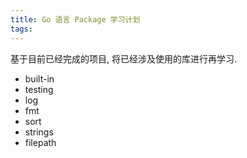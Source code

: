 ```yaml
---
title: Go 语言 Package 学习计划
tags: 
---
```


基于目前已经完成的项目, 将已经涉及使用的库进行再学习.

* built-in
* testing
* log
* fmt
* sort
* strings
* filepath

